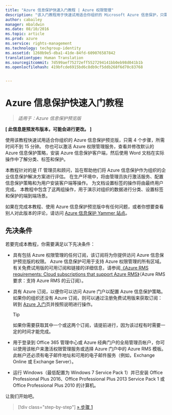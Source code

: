 ```yaml
---
title: "Azure 信息保护快速入门教程 | Azure 权限管理"
description: "该入门教程用于快速试用适合你组织的 Microsoft Azure 信息保护，只需 4 个步骤，所需时间不到 15 分钟。"
author: cabailey
manager: mbaldwin
ms.date: 08/10/2016
ms.topic: article
ms.prod: azure
ms.service: rights-management
ms.technology: techgroup-identity
ms.assetid: 1260b9e5-dba1-41de-84fd-609076587842
translationtype: Human Translation
ms.sourcegitcommit: 7d599aef75272eff5527294141bb0eb98d041b1b
ms.openlocfilehash: 419bfcde6915bd6c8db9cf5ddb268f6d70c83768


---
```


# Azure 信息保护快速入门教程 

>*适用于：Azure 信息保护预览版*

**[ 此信息是预发布版本，可能会进行更改。 ]**

使用该教程快速试用适合你组织的 Azure 信息保护预览版，只需 4 个步骤，所需时间不到 15 分钟。 你也可以激活 Azure 权限管理服务，查看并修改默认的 Azure 信息保护策略，安装 Azure 信息保护客户端，然后使用 Word 文档在实际操作中了解分类、标签和保护。

本教程针对的是 IT 管理员和顾问，旨在帮助他们将 Azure 信息保护作为组织的企业信息保护解决方案进行评估。 在生产环境中，将由管理员执行激活服务、配置信息保护策略和为用户安装客户端等操作。 为文档设置标签的操作将由最终用户完成。 本教程中包含了这两组操作，用于演示对组织的数据进行分类、设置标签和保护的端到端场景。 

如果在完成本教程、使用 Azure 信息保护预览版中有任何问题，或者你想要查看别人对此版本的评论，请访问 [Azure 信息保护 Yammer 站点](https://www.yammer.com/askipteam/#/threads/inGroup?type=in_group&feedId=8652489&view=all)。

## 先决条件 
若要完成本教程，你需要满足以下先决条件：

- 具有包括 Azure 权限管理的任何订阅，该订阅将为你提供访问 Azure 信息保护预览版的权限。 Azure 信息保护可用于支持 Azure 权限管理的所有区域。 有关免费试用版的可用订阅和链接的详细信息，请参阅[《Azure RMS requirements: Cloud subscriptions that support Azure RMS》](../get-started/requirements-subscriptions.md)（Azure RMS 要求：支持 Azure RMS 的云订阅）。

- 具有 Azure 订阅，以便你可以访问 Azure 门户以配置 Azure 信息保护策略。 如果你的组织还没有 Azure 订阅，则可以通过注册免费试用版来获取订阅：转到 [Azure 入门](https://account.windowsazure.com/organization)页并按照说明进行操作。

  > [!TIP] 
  > 如果你需要获取其中一个或这两个订阅，请提前进行，因为该过程有时需要一定的时间才能完成。

- 用于登录到 Office 365 管理中心或 Azure 经典门户的全局管理员帐户，你可以使用该帐户来激活权限管理服务或选择 Azure 门户中的 Azure RMS 模板。 此帐户还必须有电子邮件地址和可用的电子邮件服务（例如，Exchange Online 或 Exchange Server）。

- 运行 Windows（最低配置为 Windows 7 Service Pack 1）并已安装 Office Professional Plus 2016、Office Professional Plus 2013 Service Pack 1 或 Office Professional Plus 2010 的计算机。 

让我们开始吧。

>[!div class="step-by-step"]
[&#187; 步骤 1](infoprotect-tutorial-step1.md)





<!--HONumber=Aug16_HO2-->



